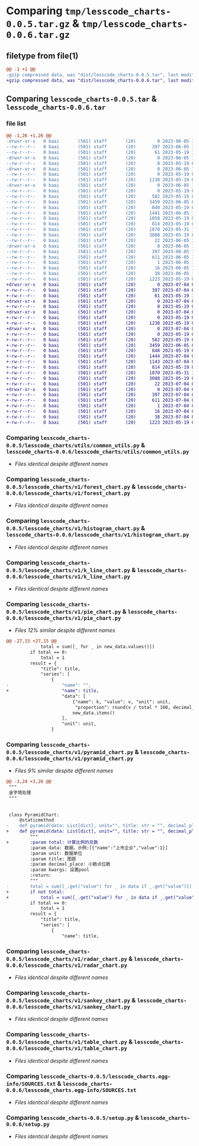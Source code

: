 # Comparing `tmp/lesscode_charts-0.0.5.tar.gz` & `tmp/lesscode_charts-0.0.6.tar.gz`

## filetype from file(1)

```diff
@@ -1 +1 @@
-gzip compressed data, was "dist/lesscode_charts-0.0.5.tar", last modified: Mon Jun  5 10:18:21 2023, max compression
+gzip compressed data, was "dist/lesscode_charts-0.0.6.tar", last modified: Tue Jul  4 08:45:23 2023, max compression
```

## Comparing `lesscode_charts-0.0.5.tar` & `lesscode_charts-0.0.6.tar`

### file list

```diff
@@ -1,26 +1,26 @@
-drwxr-xr-x   0 baai       (501) staff       (20)        0 2023-06-05 10:18:21.000000 lesscode_charts-0.0.5/
--rw-r--r--   0 baai       (501) staff       (20)      397 2023-06-05 10:18:21.000000 lesscode_charts-0.0.5/PKG-INFO
--rw-r--r--   0 baai       (501) staff       (20)       61 2023-05-19 12:52:02.000000 lesscode_charts-0.0.5/README.md
-drwxr-xr-x   0 baai       (501) staff       (20)        0 2023-06-05 10:18:21.000000 lesscode_charts-0.0.5/lesscode_charts/
--rw-r--r--   0 baai       (501) staff       (20)        0 2023-05-19 01:13:23.000000 lesscode_charts-0.0.5/lesscode_charts/__init__.py
-drwxr-xr-x   0 baai       (501) staff       (20)        0 2023-06-05 10:18:21.000000 lesscode_charts-0.0.5/lesscode_charts/utils/
--rw-r--r--   0 baai       (501) staff       (20)        0 2023-05-19 01:19:20.000000 lesscode_charts-0.0.5/lesscode_charts/utils/__init__.py
--rw-r--r--   0 baai       (501) staff       (20)     1238 2023-05-19 08:41:53.000000 lesscode_charts-0.0.5/lesscode_charts/utils/common_utils.py
-drwxr-xr-x   0 baai       (501) staff       (20)        0 2023-06-05 10:18:21.000000 lesscode_charts-0.0.5/lesscode_charts/v1/
--rw-r--r--   0 baai       (501) staff       (20)        0 2023-05-19 01:13:49.000000 lesscode_charts-0.0.5/lesscode_charts/v1/__init__.py
--rw-r--r--   0 baai       (501) staff       (20)      582 2023-05-19 07:43:47.000000 lesscode_charts-0.0.5/lesscode_charts/v1/forest_chart.py
--rw-r--r--   0 baai       (501) staff       (20)     3459 2023-06-05 09:16:34.000000 lesscode_charts-0.0.5/lesscode_charts/v1/histogram_chart.py
--rw-r--r--   0 baai       (501) staff       (20)      848 2023-05-19 07:29:21.000000 lesscode_charts-0.0.5/lesscode_charts/v1/k_line_chart.py
--rw-r--r--   0 baai       (501) staff       (20)     1441 2023-06-05 10:18:19.000000 lesscode_charts-0.0.5/lesscode_charts/v1/pie_chart.py
--rw-r--r--   0 baai       (501) staff       (20)     1058 2023-05-19 07:29:22.000000 lesscode_charts-0.0.5/lesscode_charts/v1/pyramid_chart.py
--rw-r--r--   0 baai       (501) staff       (20)      814 2023-05-19 07:29:21.000000 lesscode_charts-0.0.5/lesscode_charts/v1/radar_chart.py
--rw-r--r--   0 baai       (501) staff       (20)     1870 2023-05-31 11:03:04.000000 lesscode_charts-0.0.5/lesscode_charts/v1/sankey_chart.py
--rw-r--r--   0 baai       (501) staff       (20)     3088 2023-05-19 02:50:25.000000 lesscode_charts-0.0.5/lesscode_charts/v1/table_chart.py
--rw-r--r--   0 baai       (501) staff       (20)       22 2023-06-05 10:18:19.000000 lesscode_charts-0.0.5/lesscode_charts/version.py
-drwxr-xr-x   0 baai       (501) staff       (20)        0 2023-06-05 10:18:21.000000 lesscode_charts-0.0.5/lesscode_charts.egg-info/
--rw-r--r--   0 baai       (501) staff       (20)      397 2023-06-05 10:18:21.000000 lesscode_charts-0.0.5/lesscode_charts.egg-info/PKG-INFO
--rw-r--r--   0 baai       (501) staff       (20)      611 2023-06-05 10:18:21.000000 lesscode_charts-0.0.5/lesscode_charts.egg-info/SOURCES.txt
--rw-r--r--   0 baai       (501) staff       (20)        1 2023-06-05 10:18:21.000000 lesscode_charts-0.0.5/lesscode_charts.egg-info/dependency_links.txt
--rw-r--r--   0 baai       (501) staff       (20)       16 2023-06-05 10:18:21.000000 lesscode_charts-0.0.5/lesscode_charts.egg-info/top_level.txt
--rw-r--r--   0 baai       (501) staff       (20)       38 2023-06-05 10:18:21.000000 lesscode_charts-0.0.5/setup.cfg
--rw-r--r--   0 baai       (501) staff       (20)     1223 2023-05-19 09:42:06.000000 lesscode_charts-0.0.5/setup.py
+drwxr-xr-x   0 baai       (501) staff       (20)        0 2023-07-04 08:45:23.000000 lesscode_charts-0.0.6/
+-rw-r--r--   0 baai       (501) staff       (20)      397 2023-07-04 08:45:23.000000 lesscode_charts-0.0.6/PKG-INFO
+-rw-r--r--   0 baai       (501) staff       (20)       61 2023-05-19 12:52:02.000000 lesscode_charts-0.0.6/README.md
+drwxr-xr-x   0 baai       (501) staff       (20)        0 2023-07-04 08:45:23.000000 lesscode_charts-0.0.6/lesscode_charts/
+-rw-r--r--   0 baai       (501) staff       (20)        0 2023-05-19 01:13:23.000000 lesscode_charts-0.0.6/lesscode_charts/__init__.py
+drwxr-xr-x   0 baai       (501) staff       (20)        0 2023-07-04 08:45:23.000000 lesscode_charts-0.0.6/lesscode_charts/utils/
+-rw-r--r--   0 baai       (501) staff       (20)        0 2023-05-19 01:19:20.000000 lesscode_charts-0.0.6/lesscode_charts/utils/__init__.py
+-rw-r--r--   0 baai       (501) staff       (20)     1238 2023-05-19 08:41:53.000000 lesscode_charts-0.0.6/lesscode_charts/utils/common_utils.py
+drwxr-xr-x   0 baai       (501) staff       (20)        0 2023-07-04 08:45:23.000000 lesscode_charts-0.0.6/lesscode_charts/v1/
+-rw-r--r--   0 baai       (501) staff       (20)        0 2023-05-19 01:13:49.000000 lesscode_charts-0.0.6/lesscode_charts/v1/__init__.py
+-rw-r--r--   0 baai       (501) staff       (20)      582 2023-05-19 07:43:47.000000 lesscode_charts-0.0.6/lesscode_charts/v1/forest_chart.py
+-rw-r--r--   0 baai       (501) staff       (20)     3459 2023-06-05 09:16:34.000000 lesscode_charts-0.0.6/lesscode_charts/v1/histogram_chart.py
+-rw-r--r--   0 baai       (501) staff       (20)      848 2023-05-19 07:29:21.000000 lesscode_charts-0.0.6/lesscode_charts/v1/k_line_chart.py
+-rw-r--r--   0 baai       (501) staff       (20)     1444 2023-07-04 08:44:48.000000 lesscode_charts-0.0.6/lesscode_charts/v1/pie_chart.py
+-rw-r--r--   0 baai       (501) staff       (20)     1143 2023-07-04 08:44:48.000000 lesscode_charts-0.0.6/lesscode_charts/v1/pyramid_chart.py
+-rw-r--r--   0 baai       (501) staff       (20)      814 2023-05-19 07:29:21.000000 lesscode_charts-0.0.6/lesscode_charts/v1/radar_chart.py
+-rw-r--r--   0 baai       (501) staff       (20)     1870 2023-05-31 11:03:04.000000 lesscode_charts-0.0.6/lesscode_charts/v1/sankey_chart.py
+-rw-r--r--   0 baai       (501) staff       (20)     3088 2023-05-19 02:50:25.000000 lesscode_charts-0.0.6/lesscode_charts/v1/table_chart.py
+-rw-r--r--   0 baai       (501) staff       (20)       22 2023-07-04 08:45:12.000000 lesscode_charts-0.0.6/lesscode_charts/version.py
+drwxr-xr-x   0 baai       (501) staff       (20)        0 2023-07-04 08:45:23.000000 lesscode_charts-0.0.6/lesscode_charts.egg-info/
+-rw-r--r--   0 baai       (501) staff       (20)      397 2023-07-04 08:45:23.000000 lesscode_charts-0.0.6/lesscode_charts.egg-info/PKG-INFO
+-rw-r--r--   0 baai       (501) staff       (20)      611 2023-07-04 08:45:23.000000 lesscode_charts-0.0.6/lesscode_charts.egg-info/SOURCES.txt
+-rw-r--r--   0 baai       (501) staff       (20)        1 2023-07-04 08:45:23.000000 lesscode_charts-0.0.6/lesscode_charts.egg-info/dependency_links.txt
+-rw-r--r--   0 baai       (501) staff       (20)       16 2023-07-04 08:45:23.000000 lesscode_charts-0.0.6/lesscode_charts.egg-info/top_level.txt
+-rw-r--r--   0 baai       (501) staff       (20)       38 2023-07-04 08:45:23.000000 lesscode_charts-0.0.6/setup.cfg
+-rw-r--r--   0 baai       (501) staff       (20)     1223 2023-05-19 09:42:06.000000 lesscode_charts-0.0.6/setup.py
```

### Comparing `lesscode_charts-0.0.5/lesscode_charts/utils/common_utils.py` & `lesscode_charts-0.0.6/lesscode_charts/utils/common_utils.py`

 * *Files identical despite different names*

### Comparing `lesscode_charts-0.0.5/lesscode_charts/v1/forest_chart.py` & `lesscode_charts-0.0.6/lesscode_charts/v1/forest_chart.py`

 * *Files identical despite different names*

### Comparing `lesscode_charts-0.0.5/lesscode_charts/v1/histogram_chart.py` & `lesscode_charts-0.0.6/lesscode_charts/v1/histogram_chart.py`

 * *Files identical despite different names*

### Comparing `lesscode_charts-0.0.5/lesscode_charts/v1/k_line_chart.py` & `lesscode_charts-0.0.6/lesscode_charts/v1/k_line_chart.py`

 * *Files identical despite different names*

### Comparing `lesscode_charts-0.0.5/lesscode_charts/v1/pie_chart.py` & `lesscode_charts-0.0.6/lesscode_charts/v1/pie_chart.py`

 * *Files 12% similar despite different names*

```diff
@@ -27,15 +27,15 @@
             total = sum([_ for _ in new_data.values()])
         if total == 0:
             total = 1
         result = {
             "title": title,
             "series": [
                 {
-                    "name": "",
+                    "name": title,
                     "data": [
                         {"name": k, "value": v, "unit": unit,
                          "proportion": round(v / total * 100, decimal_place)} for k, v in
                         new_data.items()
                     ],
                     "unit": unit,
                 }
```

### Comparing `lesscode_charts-0.0.5/lesscode_charts/v1/pyramid_chart.py` & `lesscode_charts-0.0.6/lesscode_charts/v1/pyramid_chart.py`

 * *Files 9% similar despite different names*

```diff
@@ -3,24 +3,26 @@
 """
 金字塔处理
 """
 
 
 class PyramidChart:
     @staticmethod
-    def pyramid(data: List[dict], unit="", title: str = "", decimal_place: int = 2, **kwargs):
+    def pyramid(data: List[dict], unit="", title: str = "", decimal_place: int = 2, total:int=None,**kwargs):
         """
+        :param total: 计算比例的总数
         :param data: 数据，示例:[{"name":"上市企业","value":1}]
         :param unit: 数据单位
         :param title: 图题
         :param decimal_place: 小数点位数
         :param kwargs: 设置pool
         :return:
         """
-        total = sum([_.get("value") for _ in data if _.get("value")])
+        if not total:
+            total = sum([_.get("value") for _ in data if _.get("value")])
         if total == 0:
             total = 1
         result = {
             "title": title,
             "series": [
                 {
                     "name": title,
```

### Comparing `lesscode_charts-0.0.5/lesscode_charts/v1/radar_chart.py` & `lesscode_charts-0.0.6/lesscode_charts/v1/radar_chart.py`

 * *Files identical despite different names*

### Comparing `lesscode_charts-0.0.5/lesscode_charts/v1/sankey_chart.py` & `lesscode_charts-0.0.6/lesscode_charts/v1/sankey_chart.py`

 * *Files identical despite different names*

### Comparing `lesscode_charts-0.0.5/lesscode_charts/v1/table_chart.py` & `lesscode_charts-0.0.6/lesscode_charts/v1/table_chart.py`

 * *Files identical despite different names*

### Comparing `lesscode_charts-0.0.5/lesscode_charts.egg-info/SOURCES.txt` & `lesscode_charts-0.0.6/lesscode_charts.egg-info/SOURCES.txt`

 * *Files identical despite different names*

### Comparing `lesscode_charts-0.0.5/setup.py` & `lesscode_charts-0.0.6/setup.py`

 * *Files identical despite different names*

